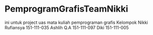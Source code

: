 # PemprogramGrafisTeamNikki
ini untuk project uas mata kuliah pemprograman grafis
Kelompok Nikki Rufiansya 151-111-035
         Ashlih Q.A 151-111-097
         Diki 151-111-005
